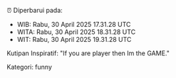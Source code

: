 ⏰ Diperbarui pada:
- WIB: Rabu, 30 April 2025 17.31.28 UTC
- WITA: Rabu, 30 April 2025 18.31.28 UTC
- WIT: Rabu, 30 April 2025 19.31.28 UTC

Kutipan Inspiratif:
"If you are player then Im the GAME."


Kategori: funny


